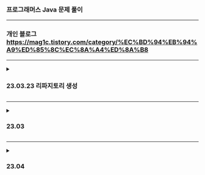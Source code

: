 ### 프로그래머스 Java 문제 풀이
<hr>

### 개인 블로그 https://mag1c.tistory.com/category/%EC%BD%94%EB%94%A9%ED%85%8C%EC%8A%A4%ED%8A%B8
<hr>

<details>
<summary><h3>23.03.23 리파지토리 생성</h3></summary>

    Lv1
    바탕화면 정리, 덧칠하기, 대충 만든 자판, 카드 뭉치, 둘만의 암호, 개인정보 수집 유효기간(2023 카카오 블라인드), 크기가 작은 부분 문자열
    가장 가까운 같은 글자, 문자열 나누기, 푸드 파이터 대회, 콜라 문제, 삼총사, 숫자 짝꿍, 신고 결과 받기(2022 카카오 블라인드)
    두 정수 사이의 합, 나누어 떨어지는 숫자 배열
<br>

    Lv2 
    혼자서 하는 틱택토, 호텔 대실, 뒤에 있는 큰 수 찾기, 숫자 변환하기, 마법의 엘리베이터, 귤 고르기, 문자열 압축(2020 카카오 블라인드)
    구명보트(탐욕법), 프린터(스택/큐), 기능개발(스택/큐), 주식가격(스택/큐), N개의 최소공배수, JadenCase 문자열 만들기, 행렬의 곱셈, 멀리 뛰기
    올바른 괄호(스택/큐)
<br>

    Lv3 
    보석 쇼핑(2020 카카오 인턴십), 순위(그래프), 입국심사(이분탐색), 단속카메라(탐욕법), 섬 연결하기(탐욕법), 베스트앨범(해시)
    셔틀버스(2018 카카오 블라인드), 숫자게임(Summer/Winter Coding 2018), 야근지수

</details>

<hr>

<details>
<summary><h3>23.03</h3></summary>

    Lv1
    공원 산책

<br>

    Lv2 
    타겟 넘버(DFS/BFS), 할인 행사, 광물 캐기, 짝지어 제거하기(2017 팁스타운)

<br>

    Lv3
    연속 펄스 부분 수의 합


</details>

<hr>

<details>
<summary><h3>23.04</h3></summary>

    Lv1
    달리기 경주

<br>

    Lv2 
    시소 짝꿍, 무인도 여행(DFS/BFS - DFS), 테이블 해시 함수

<br>

    Lv3
    
</details>
